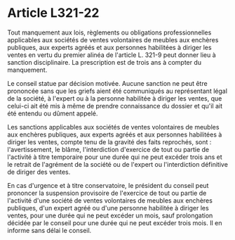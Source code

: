 # Article L321-22

Tout manquement aux lois, règlements ou obligations professionnelles applicables aux sociétés de ventes volontaires de meubles aux enchères publiques, aux experts agréés et aux personnes habilitées à diriger les ventes en vertu du premier alinéa de l'article L. 321-9 peut donner lieu à sanction disciplinaire. La prescription est de trois ans à compter du manquement.

Le conseil statue par décision motivée. Aucune sanction ne peut être prononcée sans que les griefs aient été communiqués au représentant légal de la société, à l'expert ou à la personne habilitée à diriger les ventes, que celui-ci ait été mis à même de prendre connaissance du dossier et qu'il ait été entendu ou dûment appelé.

Les sanctions applicables aux sociétés de ventes volontaires de meubles aux enchères publiques, aux experts agréés et aux personnes habilitées à diriger les ventes, compte tenu de la gravité des faits reprochés, sont : l'avertissement, le blâme, l'interdiction d'exercice de tout ou partie de l'activité à titre temporaire pour une durée qui ne peut excéder trois ans et le retrait de l'agrément de la société ou de l'expert ou l'interdiction définitive de diriger des ventes.

En cas d'urgence et à titre conservatoire, le président du conseil peut prononcer la suspension provisoire de l'exercice de tout ou partie de l'activité d'une société de ventes volontaires de meubles aux enchères publiques, d'un expert agréé ou d'une personne habilitée à diriger les ventes, pour une durée qui ne peut excéder un mois, sauf prolongation décidée par le conseil pour une durée qui ne peut excéder trois mois. Il en informe sans délai le conseil.
